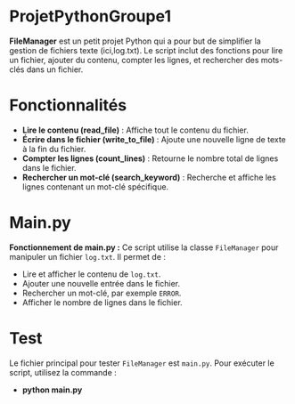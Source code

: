 # ProjetPythonGroupe1
**FileManager** est un petit projet Python qui a pour but de simplifier la gestion de fichiers texte (ici,log.txt). Le script inclut des fonctions pour lire un fichier, ajouter du contenu, compter les lignes, et rechercher des mots-clés dans un fichier.

# Fonctionnalités
- **Lire le contenu (read_file)** : Affiche tout le contenu du fichier.
- **Écrire dans le fichier (write_to_file)** : Ajoute une nouvelle ligne de texte à la fin du fichier.
- **Compter les lignes (count_lines)** : Retourne le nombre total de lignes dans le fichier.
- **Rechercher un mot-clé (search_keyword)** : Recherche et affiche les lignes contenant un mot-clé spécifique.

# Main.py
**Fonctionnement de main.py :**
Ce script utilise la classe `FileManager` pour manipuler un fichier `log.txt`.
Il permet de :
  - Lire et afficher le contenu de `log.txt`.
  - Ajouter une nouvelle entrée dans le fichier.
  - Rechercher un mot-clé, par exemple `ERROR`.
  - Afficher le nombre de lignes dans le fichier.


# Test
Le fichier principal pour tester `FileManager` est `main.py`. Pour exécuter le script, utilisez la commande :
- **python main.py**
